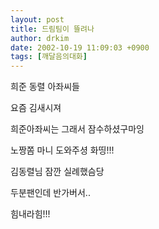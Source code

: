 ```yaml
---
layout: post
title: 드림팀이 뜰려나
author: drkim
date: 2002-10-19 11:09:03 +0900
tags: [깨달음의대화]
---
```

희준 동렬 아좌씨들
  
요즘 김새시져
  
희준아좌씨는 그래서 잠수하셨구마잉
  
노짱쫌 마니 도와주셩 화띵!!!
  

  
김동렬님 잠깐 실례했슴당
  
두분팬인데 반가버서..
  
힘내라힘!!!